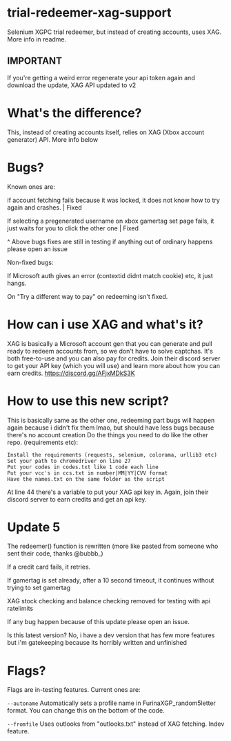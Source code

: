 # trial-redeemer-xag-support
Selenium XGPC trial redeemer, but instead of creating accounts, uses XAG. More info in readme.

## IMPORTANT

If you're getting a weird error regenerate your api token again and download the update, XAG API updated to v2

# What's the difference?
This, instead of creating accounts itself, relies on XAG (Xbox account generator) API. More info below
# Bugs?
Known ones are:

if account fetching fails because it was locked, it does not know how to try again and crashes. | Fixed

If selecting a pregenerated username on xbox gamertag set page fails, it just waits for you to click the other one | Fixed

^ Above bugs fixes are still in testing if anything out of ordinary happens please open an issue

Non-fixed bugs:

If Microsoft auth gives an error (contextid didnt match cookie) etc, it just hangs.

On "Try a different way to pay" on redeeming isn't fixed.

# How can i use XAG and what's it?
XAG is basically a Microsoft account gen that you can generate and pull ready to redeem accounts from, so we don't have to solve captchas.
It's both free-to-use and you can also pay for credits. Join their discord server to get your API key (which you will use) and learn more about how you can earn credits.
https://discord.gg/AFjxMDkS3K

# How to use this new script?
This is basically same as the other one, redeeming part bugs will happen again because i didn't fix them lmao, but should have less bugs because there's no account creation
Do the things you need to do like the other repo. (requirements etc):
```
Install the requirements (requests, selenium, colorama, urllib3 etc)
Set your path to chromedriver on line 27
Put your codes in codes.txt like 1 code each line
Put your vcc's in ccs.txt in number|MM|YY|CVV format
Have the names.txt on the same folder as the script
```
At line 44 there's a variable to put your XAG api key in. Again, join their discord server to earn credits and get an api key.

# Update 5

The redeemer() function is rewritten (more like pasted from someone who sent their code, thanks @bubbb_)

If a credit card fails, it retries.

If gamertag is set already, after a 10 second timeout, it continues without trying to set gamertag

XAG stock checking and balance checking removed for testing with api ratelimits

If any bug happen because of this update please open an issue.

Is this latest version? No, i have a dev version that has few more features but i'm gatekeeping because its horribly written and unfinished

# Flags?

Flags are in-testing features. Current ones are:

`--autoname` Automatically sets a profile name in FurinaXGP_random5letter format. You can change this on the bottom of the code.

`--fromfile` Uses outlooks from "outlooks.txt" instead of XAG fetching. Indev feature.

